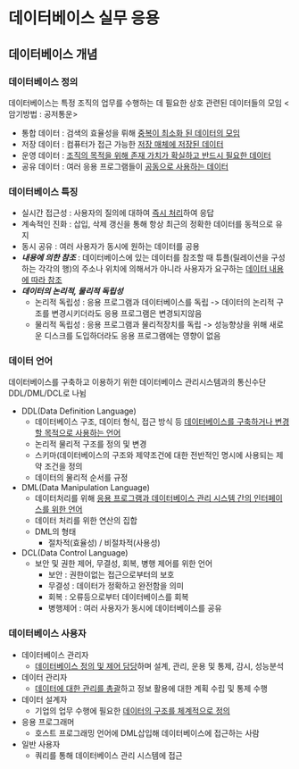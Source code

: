 데이터베이스 실무 응용
=============
데이터베이스 개념
-------------
### 데이터베이스 정의  
데이터베이스는 특정 조직의 업무를 수행하는 데 필요한 상호 관련된 데이터들의 모임 <암기방법 : 공저통운>  
* 통합 데이터 : 검색의 효율성을 뤼해 <U>중복이 최소화 된 데이터의 모임</U>  
* 저장 데이터 : 컴퓨터가 접근 가능한 <U>저장 매체에 저장된 데이터</U>
* 운영 데이터 : <U>조직의 목적을 위해 존재 가치가 확실하고 반드시 필요한 데이터</U>
* 공유 데이터 : 여러 응용 프로그램들이 <U>공동으로 사용하는 데이터</U>

### 데이터베이스 특징
* 실시간 접근성 : 사용자의 질의에 대하여 <U>즉시 처리</U>하여 응답  
* 계속적인 진화 : 삽입, 삭제 갱신을 통해 항상 최근의 정확한 데이터를 동적으로 유지  
* 동시 공유 : 여러 사용자가 동시에 원하는 데이터를 공용  
* ***내용에 의한 참조*** : 데이터베이스에 있는 데이터를 참조할 때 튜플(릴레이션을 구성하는 각각의 행)의 주소나 위치에 의해서가 아니라 사용자가 요구하는 <U>데이터 내용에 따라 참조</U>  
* ***데이터의 논리적, 물리적 독립성***
  * 논리적 독립성 : 응용 프로그램과 데이터베이스를 독립 -> 데이터의 논리적 구조를 변경시키더라도 응용 프로그램은 변경되지않음  
  * 물리적 독립성 : 응용 프로그램과 물리적장치를 독립 -> 성능향상을 위해 새로운 디스크를 도입하더라도 응용 프로그램에는 영향이 없음  

### 데이터 언어
데이터베이스를 구축하고 이용하기 위한 데이터베이스 관리시스템과의 통신수단 
DDL/DML/DCL로 나뉨
* DDL(Data Definition Language)
  * 데이터베이스 구조, 데이터 형식, 접근 방식 등 <U>데이터베이스를 구축하거나 변경할 목적으로 사용하는 언어</U>
  * 논리적 물리적 구조를 정의 및 변경
  * 스키마(데이터베이스의 구조와 제약조건에 대한 전반적인 명시에 사용되는 제약 조건을 정의
  * 데이터의 물리적 순서를 규정  
* DML(Data Manipulation Language)
  * 데이터처리를 위해 <U>응용 프로그램과 데이터베이스 관리 시스템 간의 인터페이스를 위한 언어</U>
  * 데이터 처리를 위한 연산의 집합
  * DML의 형태
    * 절차적(효율성) / 비절차적(사용성)
* DCL(Data Control Language)
  * 보안 및 권한 제어, 무결성, 회복, 병행 제어를 위한 언어
    * 보안 : 권한이없는 접근으로부터의 보호
    * 무결성 : 데이터가 정확하고 완전함을 의미
    * 회복 : 오류등으로부터 데이터베이스를 회복
    * 병행제어 : 여러 사용자가 동시에 데이터베이스를 공유

### 데이터베이스 사용자
* 데이터베이스 관리자
  * <U>데이터베이스 정의 및 제어 담당</U>하며 설계, 관리, 운용 및 통제, 감시, 성능분석
* 데이터 관리자
  * <U>데이터에 대한 관리를 총괄</U>하고 정보 활용에 대한 계획 수립 및 통제 수행
* 데이터 설계자
  * 기업의 업무 수행에 필요한 <U>데이터의 구조를 체계적으로 정의</U>
* 응용 프로그래머
  * 호스트 프로그래밍 언어에 DML삽입해 데이터베이스에 접근하는 사람
* 일반 사용자
  * 쿼리를 통해 데이터베이스 관리 시스템에 접근
